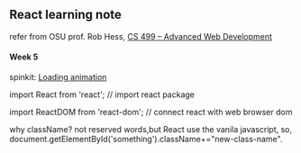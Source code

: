 ## React learning note

refer from OSU prof. Rob Hess, [CS 499 – Advanced Web Development](https://web.engr.oregonstate.edu/~hessro/teaching/cs499-w22)

#### Week 5

spinkit: [Loading animation](https://tobiasahlin.com/spinkit/)

import React from 'react'; // import react package

import ReactDOM from 'react-dom'; // connect react with web browser dom

why className? not reserved words,but React use the vanila javascript, so, document.getElementById('something').className+="new-class-name".


